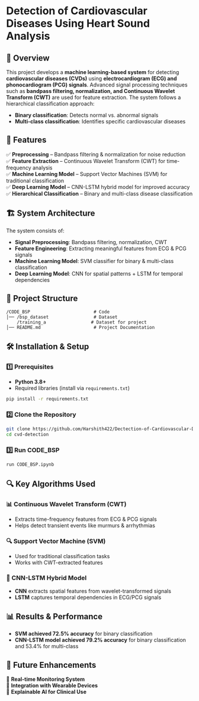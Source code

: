 # Detection of Cardiovascular Diseases Using Heart Sound Analysis  

## 📌 Overview  
This project develops a **machine learning-based system** for detecting **cardiovascular diseases (CVDs)** using **electrocardiogram (ECG) and phonocardiogram (PCG) signals**. Advanced signal processing techniques such as **bandpass filtering, normalization, and Continuous Wavelet Transform (CWT)** are used for feature extraction. The system follows a hierarchical classification approach:  
- **Binary classification**: Detects normal vs. abnormal signals  
- **Multi-class classification**: Identifies specific cardiovascular diseases  

## 🚀 Features  
✅ **Preprocessing** – Bandpass filtering & normalization for noise reduction  
✅ **Feature Extraction** – Continuous Wavelet Transform (CWT) for time-frequency analysis  
✅ **Machine Learning Model** – Support Vector Machines (SVM) for traditional classification  
✅ **Deep Learning Model** – CNN-LSTM hybrid model for improved accuracy  
✅ **Hierarchical Classification** – Binary and multi-class disease classification  

## 🏗️ System Architecture  
The system consists of:  
- **Signal Preprocessing**: Bandpass filtering, normalization, CWT  
- **Feature Engineering**: Extracting meaningful features from ECG & PCG signals  
- **Machine Learning Model**: SVM classifier for binary & multi-class classification  
- **Deep Learning Model**: CNN for spatial patterns + LSTM for temporal dependencies  

## 📜 Project Structure  
```
/CODE_BSP                        # Code
│── /bsp_dataset                 # Dataset
    /training_a                 # Dataset for project 
│── README.md                    # Project Documentation
```

## 🛠️ Installation & Setup  

### 1️⃣ Prerequisites  
- **Python 3.8+**  
- Required libraries (install via `requirements.txt`)  
```bash
pip install -r requirements.txt
```

### 2️⃣ Clone the Repository  
```bash
git clone https://github.com/Harshith422/Dectection-of-Cardiovascular-Diseases-Using-Heart-Sound-Analysis.git
cd cvd-detection
```

### 3️⃣ Run CODE_BSP
```bash
run CODE_BSP.ipynb
```

## 🔍 Key Algorithms Used  
### 📊 Continuous Wavelet Transform (CWT)  
- Extracts time-frequency features from ECG & PCG signals  
- Helps detect transient events like murmurs & arrhythmias  

### 🔍 Support Vector Machine (SVM)  
- Used for traditional classification tasks  
- Works with CWT-extracted features  

### 🔮 CNN-LSTM Hybrid Model  
- **CNN** extracts spatial features from wavelet-transformed signals  
- **LSTM** captures temporal dependencies in ECG/PCG signals  

## 📊 Results & Performance  
- **SVM achieved 72.5% accuracy** for binary classification  
- **CNN-LSTM model achieved 79.2% accuracy** for binary classification and 53.4% for multi-class  

## 📄 Future Enhancements  
🔹 **Real-time Monitoring System**  
🔹 **Integration with Wearable Devices**  
🔹 **Explainable AI for Clinical Use**  
